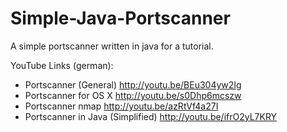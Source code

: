Simple-Java-Portscanner
=======================

A simple portscanner written in java for a tutorial.

YouTube Links (german):
  * Portscanner (General)             http://youtu.be/BEu304yw2Ig
  * Portscanner for OS X              http://youtu.be/s0Dhp6mcszw
  * Portscanner nmap                  http://youtu.be/azRtVf4a27I
  * Portscanner in Java (Simplified)  http://youtu.be/ifrO2yL7KRY
  
  
